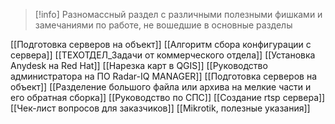 > [!info] 
> Разномассный раздел с различными полезными фишками и замечаниями по работе, не вошедшие в основные разделы

[[Подготовка серверов на объект]]
[[Алгоритм сбора конфигурации с сервера]]
[[ТЕХОТДЕЛ_Задачи от коммерческого отдела]]
[[Установка Anydesk на Red Hat]]
[[Нарезка карт в QGIS]]
[[Руководство администратора на ПО Radar-IQ MANAGER]]
[[Подготовка серверов на объект]]
[[Разделение большого файла или архива на мелкие части и его обратная сборка]]
[[Руководство по СПС]]
[[Создание rtsp сервера]]
[[Чек-лист вопросов для заказчиков]]
[[Mikrotik, полезные указания]]